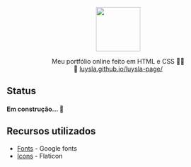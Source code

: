 <p align="center">
  <img src="https://image.flaticon.com/icons/png/512/4053/4053220.png" width="100px" />
</p>

<p align="center"> 
    Meu portfólio online feito em HTML e CSS 👩‍💻 <br> 
    🔗 <a href="https://luysla.github.io/luysla-page/" target="_blank">luysla.github.io/luysla-page/</a> 
</p>

## Status
<h4> 
    Em construção... 🚧
</h4>

## Recursos utilizados
* [Fonts](https://fonts.google.com/) - Google fonts
* [Icons](https://www.flaticon.com) - Flaticon
